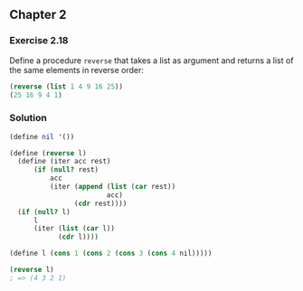 ## Chapter 2

### Exercise 2.18

Define a procedure `reverse` that takes a list as argument and returns a list of the same elements in reverse order:

```scheme
(reverse (list 1 4 9 16 25))
(25 16 9 4 1)
```

### Solution

```scheme
(define nil '())

(define (reverse l)
  (define (iter acc rest)
      (if (null? rest)
          acc
          (iter (append (list (car rest))
                        acc)
                (cdr rest))))
  (if (null? l)
      l
      (iter (list (car l))
            (cdr l))))

(define l (cons 1 (cons 2 (cons 3 (cons 4 nil)))))

(reverse l)
; => (4 3 2 1)
```

